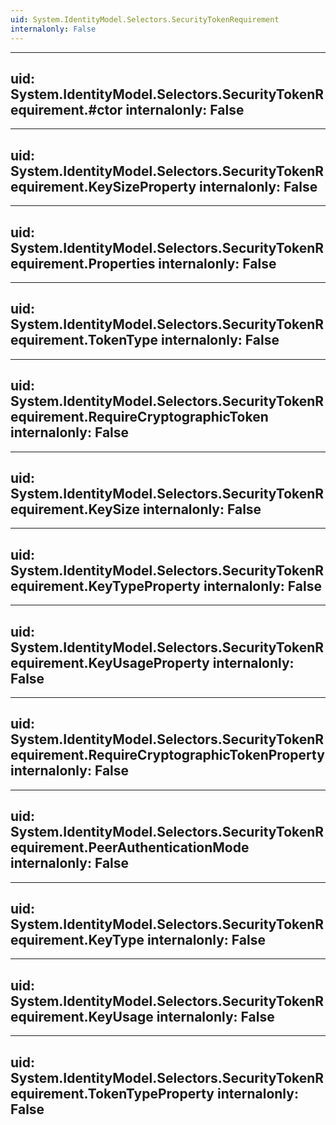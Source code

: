 ```yaml
---
uid: System.IdentityModel.Selectors.SecurityTokenRequirement
internalonly: False
---
```


---
uid: System.IdentityModel.Selectors.SecurityTokenRequirement.#ctor
internalonly: False
---

---
uid: System.IdentityModel.Selectors.SecurityTokenRequirement.KeySizeProperty
internalonly: False
---

---
uid: System.IdentityModel.Selectors.SecurityTokenRequirement.Properties
internalonly: False
---

---
uid: System.IdentityModel.Selectors.SecurityTokenRequirement.TokenType
internalonly: False
---

---
uid: System.IdentityModel.Selectors.SecurityTokenRequirement.RequireCryptographicToken
internalonly: False
---

---
uid: System.IdentityModel.Selectors.SecurityTokenRequirement.KeySize
internalonly: False
---

---
uid: System.IdentityModel.Selectors.SecurityTokenRequirement.KeyTypeProperty
internalonly: False
---

---
uid: System.IdentityModel.Selectors.SecurityTokenRequirement.KeyUsageProperty
internalonly: False
---

---
uid: System.IdentityModel.Selectors.SecurityTokenRequirement.RequireCryptographicTokenProperty
internalonly: False
---

---
uid: System.IdentityModel.Selectors.SecurityTokenRequirement.PeerAuthenticationMode
internalonly: False
---

---
uid: System.IdentityModel.Selectors.SecurityTokenRequirement.KeyType
internalonly: False
---

---
uid: System.IdentityModel.Selectors.SecurityTokenRequirement.KeyUsage
internalonly: False
---

---
uid: System.IdentityModel.Selectors.SecurityTokenRequirement.TokenTypeProperty
internalonly: False
---
